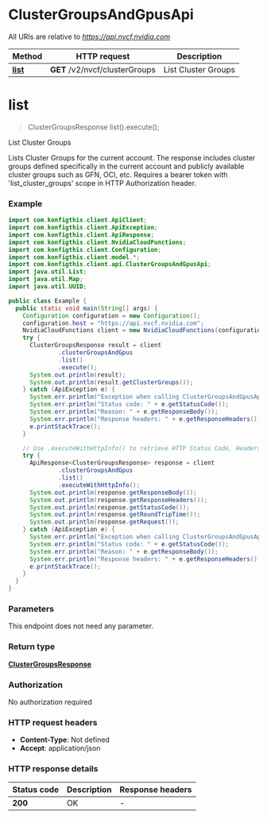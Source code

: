 # ClusterGroupsAndGpusApi

All URIs are relative to *https://api.nvcf.nvidia.com*

| Method | HTTP request | Description |
|------------- | ------------- | -------------|
| [**list**](ClusterGroupsAndGpusApi.md#list) | **GET** /v2/nvcf/clusterGroups | List Cluster Groups |


<a name="list"></a>
# **list**
> ClusterGroupsResponse list().execute();

List Cluster Groups

Lists Cluster Groups for the current account. The response includes cluster  groups defined specifically in the current account and publicly available  cluster groups such as GFN, OCI, etc. Requires a bearer token with &#39;list_cluster_groups&#39; scope in HTTP Authorization header. 

### Example
```java
import com.konfigthis.client.ApiClient;
import com.konfigthis.client.ApiException;
import com.konfigthis.client.ApiResponse;
import com.konfigthis.client.NvidiaCloudFunctions;
import com.konfigthis.client.Configuration;
import com.konfigthis.client.model.*;
import com.konfigthis.client.api.ClusterGroupsAndGpusApi;
import java.util.List;
import java.util.Map;
import java.util.UUID;

public class Example {
  public static void main(String[] args) {
    Configuration configuration = new Configuration();
    configuration.host = "https://api.nvcf.nvidia.com";
    NvidiaCloudFunctions client = new NvidiaCloudFunctions(configuration);
    try {
      ClusterGroupsResponse result = client
              .clusterGroupsAndGpus
              .list()
              .execute();
      System.out.println(result);
      System.out.println(result.getClusterGroups());
    } catch (ApiException e) {
      System.err.println("Exception when calling ClusterGroupsAndGpusApi#list");
      System.err.println("Status code: " + e.getStatusCode());
      System.err.println("Reason: " + e.getResponseBody());
      System.err.println("Response headers: " + e.getResponseHeaders());
      e.printStackTrace();
    }

    // Use .executeWithHttpInfo() to retrieve HTTP Status Code, Headers and Request
    try {
      ApiResponse<ClusterGroupsResponse> response = client
              .clusterGroupsAndGpus
              .list()
              .executeWithHttpInfo();
      System.out.println(response.getResponseBody());
      System.out.println(response.getResponseHeaders());
      System.out.println(response.getStatusCode());
      System.out.println(response.getRoundTripTime());
      System.out.println(response.getRequest());
    } catch (ApiException e) {
      System.err.println("Exception when calling ClusterGroupsAndGpusApi#list");
      System.err.println("Status code: " + e.getStatusCode());
      System.err.println("Reason: " + e.getResponseBody());
      System.err.println("Response headers: " + e.getResponseHeaders());
      e.printStackTrace();
    }
  }
}

```

### Parameters
This endpoint does not need any parameter.

### Return type

[**ClusterGroupsResponse**](ClusterGroupsResponse.md)

### Authorization

No authorization required

### HTTP request headers

 - **Content-Type**: Not defined
 - **Accept**: application/json

### HTTP response details
| Status code | Description | Response headers |
|-------------|-------------|------------------|
| **200** | OK |  -  |

